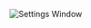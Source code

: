 ![Settings Window](https://raw.github.com/tkachuk09/DevOps_online_Kyiv_2020Q42021Q1/master/DevOps_online_Kyiv_2020Q42021Q1/m2/task2.2/images/2.jpg)
